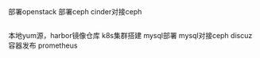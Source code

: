


部署openstack
部署ceph
cinder对接ceph
```shell

```
本地yum源，harbor镜像仓库
k8s集群搭建
mysql部署
mysql对接ceph
discuz容器发布
prometheus


